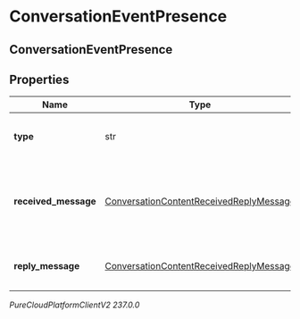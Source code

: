 # ConversationEventPresence

## ConversationEventPresence

## Properties

|Name | Type | Description | Notes|
|------------ | ------------- | ------------- | -------------|
| **type** | str | Describes the type of Presence event. | |
| **received_message** | [ConversationContentReceivedReplyMessage](ConversationContentReceivedReplyMessage) | A sign in prompt message for when the authenticate event is received. | [optional] |
| **reply_message** | [ConversationContentReceivedReplyMessage](ConversationContentReceivedReplyMessage) | A reply message on authentication success. | [optional] |



_PureCloudPlatformClientV2 237.0.0_
